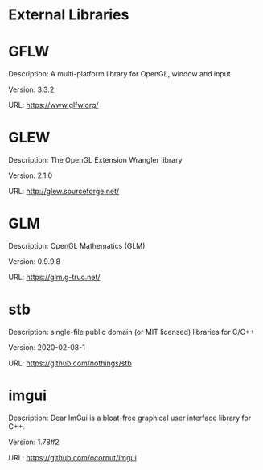 # External Libraries

# GFLW

Description: A multi-platform library for OpenGL, window and input

Version: 3.3.2

URL: https://www.glfw.org/

# GLEW

Description: The OpenGL Extension Wrangler library

Version: 2.1.0

URL: http://glew.sourceforge.net/

# GLM

Description: OpenGL Mathematics (GLM)

Version: 0.9.9.8

URL: https://glm.g-truc.net/

# stb

Description: single-file public domain (or MIT licensed) libraries for C/C++

Version: 2020-02-08-1

URL: https://github.com/nothings/stb

# imgui

Description: Dear ImGui is a bloat-free graphical user interface library for C++. 

Version: 1.78#2

URL: https://github.com/ocornut/imgui